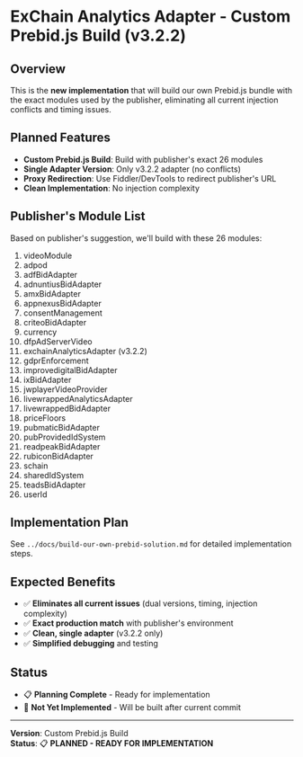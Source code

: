 # ExChain Analytics Adapter - Custom Prebid.js Build (v3.2.2)

## Overview

This is the **new implementation** that will build our own Prebid.js bundle with the exact modules used by the publisher, eliminating all current injection conflicts and timing issues.

## Planned Features

- **Custom Prebid.js Build**: Build with publisher's exact 26 modules
- **Single Adapter Version**: Only v3.2.2 adapter (no conflicts)
- **Proxy Redirection**: Use Fiddler/DevTools to redirect publisher's URL
- **Clean Implementation**: No injection complexity

## Publisher's Module List

Based on publisher's suggestion, we'll build with these 26 modules:

1. videoModule
2. adpod
3. adfBidAdapter
4. adnuntiusBidAdapter
5. amxBidAdapter
6. appnexusBidAdapter
7. consentManagement
8. criteoBidAdapter
9. currency
10. dfpAdServerVideo
11. exchainAnalyticsAdapter (v3.2.2)
12. gdprEnforcement
13. improvedigitalBidAdapter
14. ixBidAdapter
15. jwplayerVideoProvider
16. livewrappedAnalyticsAdapter
17. livewrappedBidAdapter
18. priceFloors
19. pubmaticBidAdapter
20. pubProvidedIdSystem
21. readpeakBidAdapter
22. rubiconBidAdapter
23. schain
24. sharedIdSystem
25. teadsBidAdapter
26. userId

## Implementation Plan

See `../docs/build-our-own-prebid-solution.md` for detailed implementation steps.

## Expected Benefits

- ✅ **Eliminates all current issues** (dual versions, timing, injection complexity)
- ✅ **Exact production match** with publisher's environment
- ✅ **Clean, single adapter** (v3.2.2 only)
- ✅ **Simplified debugging** and testing

## Status

- 📋 **Planning Complete** - Ready for implementation
- 🚧 **Not Yet Implemented** - Will be built after current commit

---

**Version**: Custom Prebid.js Build  
**Status**: 📋 **PLANNED - READY FOR IMPLEMENTATION** 
